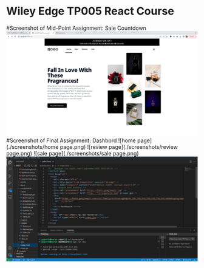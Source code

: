 # Wiley Edge TP005 React Course 
#Screenshot of Mid-Point Assignment: Sale Countdown 
![Sale Countdown ](./screenshots/saleCountDown.png)
#Screenshot of Final Assignment: Dashbord
![home page](./screenshots/home page.png)
![review page](./screenshots/review page.png)
![sale page](./screenshots/sale page.png)
![index html](./screenshots/index.html.png)
